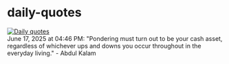 # daily-quotes
[![Daily quotes](https://github.com/ceepu8/daily-quotes/actions/workflows/daily-quote.yml/badge.svg)](https://github.com/ceepu8/daily-quotes/actions/workflows/daily-quote.yml)<br/>
June 17, 2025 at 04:46 PM: "Pondering must turn out to be your cash asset, regardless of whichever ups and downs you occur throughout in the everyday living." - Abdul Kalam
